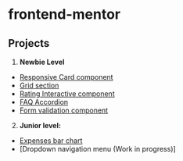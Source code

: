 # frontend-mentor


## Projects

1. **Newbie Level**
  - [Responsive Card component](https://alexcumplido.github.io/frontend-mentor/card-component)
  - [Grid section](https://alexcumplido.github.io/frontend-mentor/grid-section)
  - [Rating Interactive component](https://alexcumplido.github.io/frontend-mentor/rating-component)
  - [FAQ Accordion](https://alexcumplido.github.io/frontend-mentor/faq-accordion)
  - [Form validation component](https://alexcumplido.github.io/frontend-mentor/form-validation)
  
2. **Junior level:**
  - [Expenses bar chart](https://alexcumplido.github.io/frontend-mentor/bar-chart)
  - [Dropdown navigation menu (Work in progress)] 